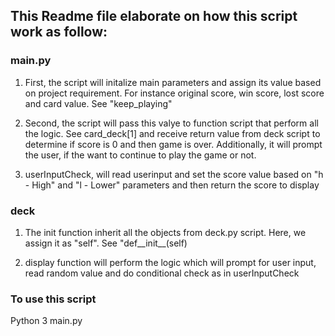 ## This Readme file elaborate on how this script work as follow:
### main.py
 1. First, the script will initalize main parameters and assign its value based on project requirement. For instance original score, win score, lost score and card value. See "keep_playing"

2. Second, the script will pass this valye to function script that perform all the logic. See card_deck[1] and receive return value from deck script to determine if score is 0 and then game is over. Additionally, it will prompt the user, if the want to continue to play the game or not.

3. userInputCheck, will read userinput and set the score value based on "h - High" and "l - Lower" parameters and then return the score to display

### deck
1. The init function inherit all the objects from deck.py script. Here, we assign it as "self".  See "def__init__(self)

2. display function will perform the logic which will prompt for user input, read random value and do conditional check as in userInputCheck

### To use this script
Python 3 main.py

